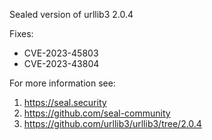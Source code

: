 Sealed version of urllib3 2.0.4

Fixes:
- CVE-2023-45803
- CVE-2023-43804

For more information see:
  1. https://seal.security
  2. https://github.com/seal-community
  3. https://github.com/urllib3/urllib3/tree/2.0.4
